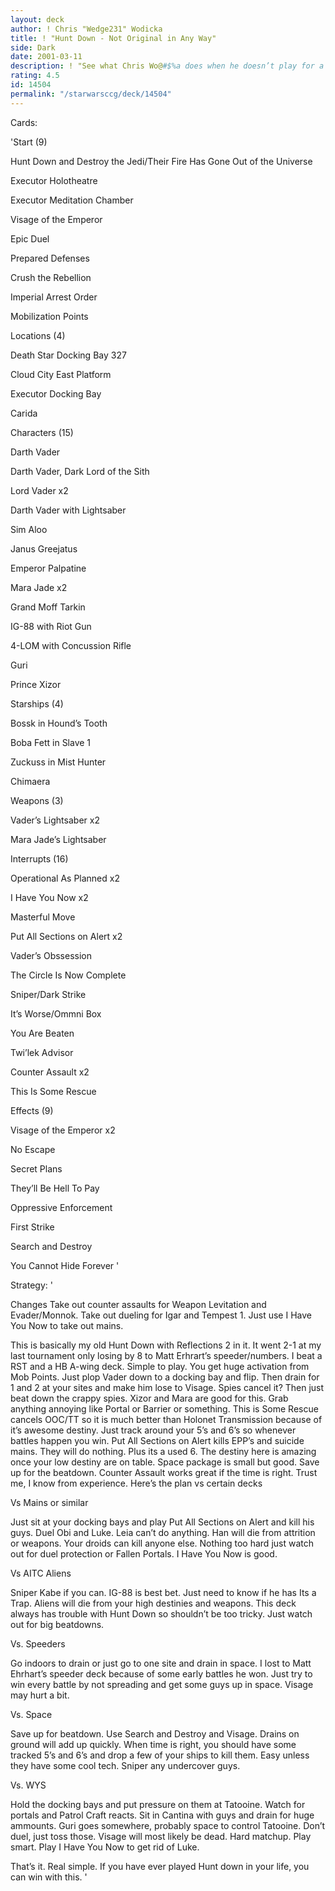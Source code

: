 ```yaml
---
layout: deck
author: ! Chris "Wedge231" Wodicka
title: ! "Hunt Down - Not Original in Any Way"
side: Dark
date: 2001-03-11
description: ! "See what Chris Wo@#$%a does when he doesn’t play for a couple months. He changes 3 cards from a deck and calls it new."
rating: 4.5
id: 14504
permalink: "/starwarsccg/deck/14504"
---
```

Cards: 

'Start (9)

Hunt Down and Destroy the Jedi/Their Fire Has Gone Out of the Universe

Executor Holotheatre

Executor Meditation Chamber

Visage of the Emperor

Epic Duel

Prepared Defenses

Crush the Rebellion

Imperial Arrest Order

Mobilization Points


Locations (4)

Death Star Docking Bay 327

Cloud City East Platform

Executor Docking Bay

Carida


Characters (15)

Darth Vader

Darth Vader, Dark Lord of the Sith

Lord Vader x2

Darth Vader with Lightsaber

Sim Aloo

Janus Greejatus

Emperor Palpatine

Mara Jade x2

Grand Moff Tarkin

IG-88 with Riot Gun

4-LOM with Concussion Rifle

Guri

Prince Xizor


Starships (4)

Bossk in Hound&#8217;s Tooth

Boba Fett in Slave 1

Zuckuss in Mist Hunter

Chimaera


Weapons (3)

Vader&#8217;s Lightsaber x2

Mara Jade&#8217;s Lightsaber


Interrupts (16)

Operational As Planned x2

I Have You Now x2

Masterful Move

Put All Sections on Alert x2

Vader&#8217;s Obssession

The Circle Is Now Complete

Sniper/Dark Strike

It&#8217;s Worse/Ommni Box

You Are Beaten

Twi&#8217;lek Advisor

Counter Assault x2

This Is Some Rescue


Effects (9)

Visage of the Emperor x2

No Escape

Secret Plans

They&#8217;ll Be Hell To Pay

Oppressive Enforcement

First Strike

Search and Destroy

You Cannot Hide Forever '

Strategy: '

Changes Take out counter assaults for Weapon Levitation and Evader/Monnok. Take out dueling for Igar and Tempest 1. Just use I Have You Now to take out mains.


This is basically my old Hunt Down with Reflections 2 in it. It went 2-1 at my last tournament only losing by 8 to Matt Erhrart’s speeder/numbers. I beat a RST and a HB A-wing deck. Simple to play. You get huge activation from Mob Points. Just plop Vader down to a docking bay and flip. Then drain for 1 and 2 at your sites and make him lose to Visage. Spies cancel it? Then just beat down the crappy spies. Xizor and Mara are good for this. Grab anything annoying like Portal or Barrier or something. This is Some Rescue cancels OOC/TT so it is much better than Holonet Transmission because of it’s awesome destiny. Just track around your 5’s and 6’s so whenever battles happen you win. Put All Sections on Alert kills EPP’s and suicide mains. They will do nothing. Plus its a used 6. The destiny here is amazing once your low destiny are on table. Space package is small but good. Save up for the beatdown. Counter Assault works great if the time is right. Trust me, I know from experience. Here’s the plan vs certain decks


Vs Mains or similar

Just sit at your docking bays and play Put All Sections on Alert and kill his guys. Duel Obi and Luke. Leia can’t do anything. Han will die from attrition or weapons. Your droids can kill anyone else. Nothing too hard just watch out for duel protection or Fallen Portals. I Have You Now is good.


Vs AITC Aliens

Sniper Kabe if you can. IG-88 is best bet. Just need to know if he has Its a Trap. Aliens will die from your high destinies and weapons. This deck always has trouble with Hunt Down so shouldn’t be too tricky. Just watch out for big beatdowns.


Vs. Speeders

Go indoors to drain or just go to one site and drain in space. I lost to Matt Ehrhart’s speeder deck because of some early battles he won. Just try to win every battle by not spreading and get some guys up in space. Visage may hurt a bit.


Vs. Space

Save up for beatdown. Use Search and Destroy and Visage. Drains on ground will add up quickly. When time is right, you should have some tracked 5’s and 6’s and drop a few of your ships to kill them. Easy unless they have some cool tech. Sniper any undercover guys.


Vs. WYS

Hold the docking bays and put pressure on them at Tatooine. Watch for portals and Patrol Craft reacts. Sit in Cantina with guys and drain for huge ammounts. Guri goes somewhere, probably space to control Tatooine. Don’t duel, just toss those. Visage will most likely be dead. Hard matchup. Play smart. Play I Have You Now to get rid of Luke.


That’s it. Real simple. If you have ever played Hunt down in your life, you can win with this.   '
